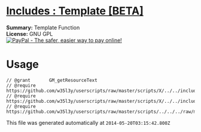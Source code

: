 
# [Includes : Template [BETA]](.)

**Summary:** Template Function<br />
**License:** GNU GPL<br />
[![PayPal - The safer, easier way to pay online!](https://www.paypalobjects.com/en_US/i/btn/btn_donate_SM.gif "PayPal - The safer, easier way to pay online!")](http://goo.gl/Fv19S)

# Usage
```
// @grant		GM_getResourceText
// @require		https://github.com/w35l3y/userscripts/raw/master/scripts/X/../../includes/Includes__Assert/288385.user.js
// @require		https://github.com/w35l3y/userscripts/raw/master/scripts/X/../../includes/Includes__Notify/292725.user.js
// @require	https://github.com/w35l3y/userscripts/raw/master/scripts/../../../raw/master/includes/Includes__Template_[BETA]/176400.user.js
```

This file was generated automatically at `2014-05-20T03:15:42.800Z`